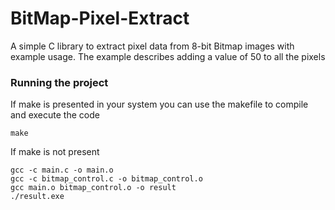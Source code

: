 # BitMap-Pixel-Extract
A simple C library to extract pixel data from 8-bit Bitmap images with example usage. The example describes adding a value of 50 to all the pixels

### Running the project
If make is presented in your system you can use the makefile to compile and execute the code

```
make
```

If make is not present
```
gcc -c main.c -o main.o
gcc -c bitmap_control.c -o bitmap_control.o
gcc main.o bitmap_control.o -o result
./result.exe
```
